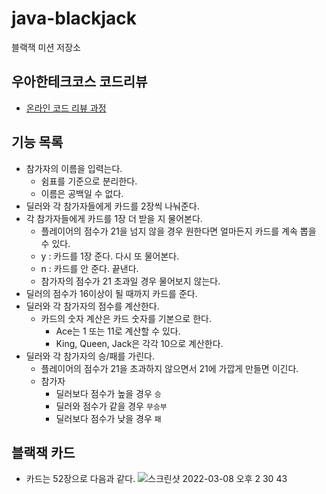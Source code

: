 # java-blackjack

블랙잭 미션 저장소

## 우아한테크코스 코드리뷰

- [온라인 코드 리뷰 과정](https://github.com/woowacourse/woowacourse-docs/blob/master/maincourse/README.md)

## 기능 목록
- 참가자의 이름을 입력는다.
  - 쉼표를 기준으로 분리한다.
  - 이름은 공백일 수 없다. 
- 딜러와 각 참가자들에게 카드를 2장씩 나눠준다.
- 각 참가자들에게 카드를 1장 더 받을 지 물어본다. 
  - 플레이어의 점수가 21을 넘지 않을 경우 원한다면 얼마든지 카드를 계속 뽑을 수 있다.
  - y : 카드를 1장 준다. 다시 또 물어본다.
  - n : 카드를 안 준다. 끝낸다.
  - 참가자의 점수가 21 초과일 경우 물어보지 않는다.
- 딜러의 점수가 16이상이 될 때까지 카드를 준다.
- 딜러와 각 참가자의 점수를 계산한다.
  - 카드의 숫자 계산은 카드 숫자를 기본으로 한다.
    - Ace는 1 또는 11로 계산할 수 있다.
    - King, Queen, Jack은 각각 10으로 계산한다.
- 딜러와 각 참가자의 승/패를 가린다.
  - 플레이어의 점수가 21을 초과하지 않으면서 21에 가깝게 만들면 이긴다.
  - 참가자
      - 딜러보다 점수가 높을 경우 `승`
      - 딜러와 점수가 같을 경우 `무승부`
      - 딜러보다 점수가 낮을 경우 `패`

## 블랙잭 카드
- 카드는 52장으로 다음과 같다.
  ![스크린샷 2022-03-08 오후 2 30 43](https://user-images.githubusercontent.com/45311765/157176620-4eb06947-3a8e-4969-9f56-d162f18f25c4.png)
